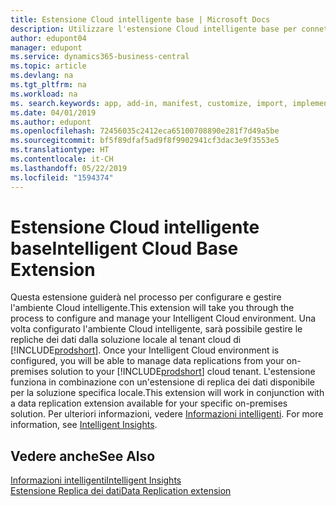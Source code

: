 ```yaml
---
title: Estensione Cloud intelligente base | Microsoft Docs
description: Utilizzare l'estensione Cloud intelligente base per connettere la soluzione locale a Business Central (online).
author: edupont04
manager: edupont
ms.service: dynamics365-business-central
ms.topic: article
ms.devlang: na
ms.tgt_pltfrm: na
ms.workload: na
ms. search.keywords: app, add-in, manifest, customize, import, implement
ms.date: 04/01/2019
ms.author: edupont
ms.openlocfilehash: 72456035c2412eca65100708890e281f7d49a5be
ms.sourcegitcommit: bf5f89dfaf5ad9f8f9902941cf3dac3e9f3553e5
ms.translationtype: HT
ms.contentlocale: it-CH
ms.lasthandoff: 05/22/2019
ms.locfileid: "1594374"
---
```

# <a name="intelligent-cloud-base-extension"></a><span data-ttu-id="82256-103">Estensione Cloud intelligente base</span><span class="sxs-lookup"><span data-stu-id="82256-103">Intelligent Cloud Base Extension</span></span>

<span data-ttu-id="82256-104">Questa estensione guiderà nel processo per configurare e gestire l'ambiente Cloud intelligente.</span><span class="sxs-lookup"><span data-stu-id="82256-104">This extension will take you through the process to configure and manage your Intelligent Cloud environment.</span></span><span data-ttu-id="82256-105"> Una volta configurato l'ambiente Cloud intelligente, sarà possibile gestire le repliche dei dati dalla soluzione locale al tenant cloud di [!INCLUDE[prodshort](includes/prodshort.md)].</span><span class="sxs-lookup"><span data-stu-id="82256-105"> Once your Intelligent Cloud environment is configured, you will be able to manage data replications from your on-premises solution to your [!INCLUDE[prodshort](includes/prodshort.md)] cloud tenant.</span></span> <span data-ttu-id="82256-106">L'estensione funziona in combinazione con un'estensione di replica dei dati disponibile per la soluzione specifica locale.</span><span class="sxs-lookup"><span data-stu-id="82256-106">This extension will work in conjunction with a data replication extension available for your specific on-premises solution.</span></span><span data-ttu-id="82256-107"> Per ulteriori informazioni, vedere [Informazioni intelligenti](about-intelligent-cloud.md).</span><span class="sxs-lookup"><span data-stu-id="82256-107"> For more information, see [Intelligent Insights](about-intelligent-cloud.md).</span></span>  

## <a name="see-also"></a><span data-ttu-id="82256-108">Vedere anche</span><span class="sxs-lookup"><span data-stu-id="82256-108">See Also</span></span>

[<span data-ttu-id="82256-109">Informazioni intelligenti</span><span class="sxs-lookup"><span data-stu-id="82256-109">Intelligent Insights</span></span>](about-intelligent-cloud.md)  
[<span data-ttu-id="82256-110">Estensione Replica dei dati</span><span class="sxs-lookup"><span data-stu-id="82256-110">Data Replication extension</span></span>](ui-extensions-data-replication.md)  
